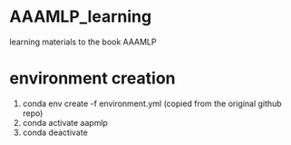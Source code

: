 # AAAMLP_learning
learning materials to the book AAAMLP

# environment creation
1. conda env create -f environment.yml (copied from the original github repo)
2. conda activate aapmlp
3. conda deactivate
